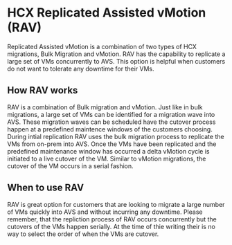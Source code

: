 # HCX Replicated Assisted vMotion (RAV) 
Replicated Assisted vMotion is a combination of two types of HCX migrations, Bulk Migration and vMotion. RAV has the capability to replicate a large set of VMs concurrently to AVS. This option is helpful when customers do not want to tolerate any downtime for their VMs. 

## How RAV works 
RAV is a combination of Bulk migration and vMotion. Just like in bulk migrations, a large set of VMs can be identified for a migration wave into AVS. These migration waves can be scheduled have the cutover process happen at a predefined maintence windows of the customers choosing. During intial replication RAV uses the bulk migration process to replicate the VMs from on-prem into AVS. Once the VMs have been replicated and the predefined maintenance window has occurred a delta vMotion cycle is initiated to a live cutover of the VM. Similar to vMotion migrations, the cutover of the VM occurs in a serial fashion. 

## When to use RAV
RAV is great option for customers that are looking to migrate a large number of VMs quickly into AVS and without incurring any downtime. Please remember, that the repliction process of RAV occurs concurrently but the cutovers of the VMs happen serially. At the time of thie writing their is no way to select the order of when the VMs are cutover. 
